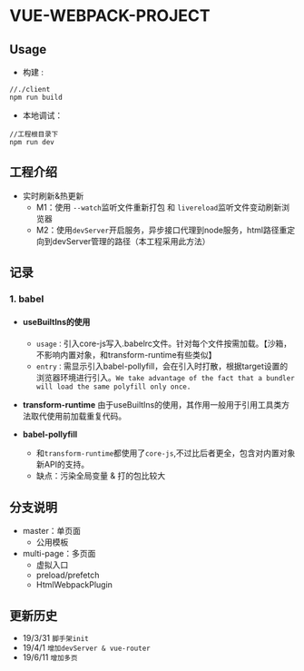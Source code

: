 # **VUE-WEBPACK-PROJECT**

## Usage
- 构建 : 
```
//./client
npm run build
```
- 本地调试： 
```
//工程根目录下
npm run dev
```
## 工程介绍
- 实时刷新&热更新
    - M1：使用 `--watch`监听文件重新打包 和 `livereload`监听文件变动刷新浏览器
    - M2：使用`devServer`开启服务，异步接口代理到node服务，html路径重定向到devServer管理的路径（本工程采用此方法）

## 记录
### 1. babel
- #### useBuiltIns的使用
    - `usage：`引入core-js写入.babelrc文件。针对每个文件按需加载。【沙箱，不影响内置对象，和transform-runtime有些类似】
    - `entry：`需显示引入babel-pollyfill，会在引入时打散，根据target设置的浏览器环境进行引入。`We take advantage of the fact that a bundler will load the same polyfill only once.`

- **transform-runtime**
    由于useBuiltIns的使用，其作用一般用于引用工具类方法取代使用前加载重复代码。

- **babel-pollyfill**
    - 和`transform-runtime`都使用了`core-js`,不过比后者更全，包含对内置对象新API的支持。
    - 缺点：污染全局变量 & 打的包比较大

## 分支说明
- master：单页面
    - 公用模板
- multi-page：多页面
    - 虚拟入口
    - preload/prefetch
    - HtmlWebpackPlugin

## 更新历史
- 19/3/31    `脚手架init`
- 19/4/1    `增加devServer & vue-router`
- 19/6/11   `增加多页`


